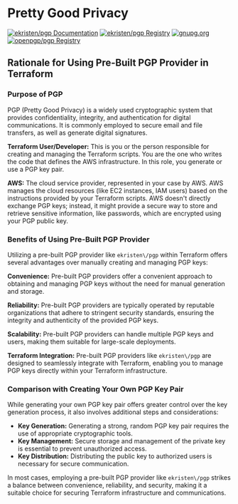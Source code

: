 
# **Pretty Good Privacy**


[![ekristen/pgp Documentation](https://img.shields.io/badge/ekristen%2Fpgp-Documentation-blue.svg)](https://registry.terraform.io/providers/ekristen/pgp/latest/docs)
[![ekristen/pgp Registry](https://img.shields.io/badge/ekristen%2Fpgp-Registry-blue.svg)](https://registry.terraform.io/providers/ekristen/pgp/latest)
[![gnupg.org](https://img.shields.io/badge/pgp%2Fpgp-gnu-blue.svg)](https://www.gnupg.org/documentation/index.html)
[![openpgp/pgp Registry](https://img.shields.io/badge/pgp%2Fpgp-open-blue.svg)](https://www.openpgp.org/)


## Rationale for Using Pre-Built PGP Provider in Terraform

### Purpose of PGP

PGP (Pretty Good Privacy) is a widely used cryptographic system that provides confidentiality, integrity, and authentication for digital communications. It is commonly employed to secure email and file transfers, as well as generate digital signatures.

**Terraform User/Developer:** This is you or the person responsible for creating and managing the Terraform scripts. You are the one who writes the code that defines the AWS infrastructure. In this role, you generate or use a PGP key pair.

**AWS:** The cloud service provider, represented in your case by AWS. AWS manages the cloud resources (like EC2 instances, IAM users) based on the instructions provided by your Terraform scripts. AWS doesn't directly exchange PGP keys; instead, it might provide a secure way to store and retrieve sensitive information, like passwords, which are encrypted using your PGP public key.




### Benefits of Using Pre-Built PGP Provider

Utilizing a pre-built PGP provider like `ekristen\/pgp` within Terraform offers several advantages over manually creating and managing PGP keys:

**Convenience:** Pre-built PGP providers offer a convenient approach to obtaining and managing PGP keys without the need for manual generation and storage.

**Reliability:** Pre-built PGP providers are typically operated by reputable organizations that adhere to stringent security standards, ensuring the integrity and authenticity of the provided PGP keys.

**Scalability:** Pre-built PGP providers can handle multiple PGP keys and users, making them suitable for large-scale deployments.

**Terraform Integration:** Pre-built PGP providers like `ekristen\/pgp` are designed to seamlessly integrate with Terraform, enabling you to manage PGP keys directly within your Terraform infrastructure.

### Comparison with Creating Your Own PGP Key Pair

While generating your own PGP key pair offers greater control over the key generation process, it also involves additional steps and considerations:

* **Key Generation:** Generating a strong, random PGP key pair requires the use of appropriate cryptographic tools.
* **Key Management:** Secure storage and management of the private key is essential to prevent unauthorized access.
* **Key Distribution:** Distributing the public key to authorized users is necessary for secure communication.

In most cases, employing a pre-built PGP provider like `ekristen\/pgp` strikes a balance between convenience, reliability, and security, making it a suitable choice for securing Terraform infrastructure and communications.
